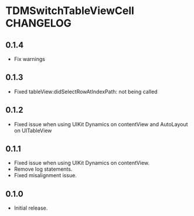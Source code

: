 # TDMSwitchTableViewCell CHANGELOG

## 0.1.4
- Fix warnings

## 0.1.3
- Fixed tableView:didSelectRowAtIndexPath: not being called

## 0.1.2
- Fixed issue when using UIKit Dynamics on contentView and AutoLayout on UITableView

## 0.1.1

- Fixed issue when using UIKit Dynamics on contentView.
- Remove log statements.
- Fixed misalignment issue.

## 0.1.0

- Initial release.
